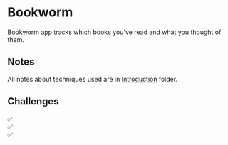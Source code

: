 # Bookworm

Bookworm app tracks which books you've read and what you thought of them.

## Notes

All notes about techniques used are in [Introduction](https://github.com/Sangsom/100-Days-of-SwiftUI/tree/master/Project11%20-%20Bookworm/Introduction) folder.

## Challenges

✅  
✅  
✅
